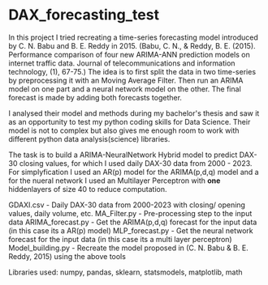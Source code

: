 # DAX_forecasting_test
In this project I tried recreating a time-series forecasting model introduced by C. N. Babu and B. E. Reddy in 2015. (Babu, C. N., &amp; Reddy, B. E. (2015). Performance comparison of four new ARIMA-ANN prediction models on internet traffic data. Journal of telecommunications and information technology, (1), 67-75.) The idea is to first split the data in two time-series by preprocessing it with an Moving Average Filter. Then run an ARIMA model on one part and a neural network model on the other. The final forecast is made by adding both forecasts together. 

I analysed their model and methods during my bachelor's thesis and saw it as an opportunity to test my python coding skills for Data Science. 
Their model is not to complex but also gives me enough room to work with different python data analysis(science) libraries.

The task is to build a ARIMA-NeuralNetwork Hybrid model to predict DAX-30 closing values, for which I used daily DAX-30 data from 2000 - 2023. For simplyfication I used an AR(p) model for the ARIMA(p,d,q) model and a for the nueral network I used an Multilayer Perceptron with **one** hiddenlayers of size 40 to reduce computation.

GDAXI.csv - Daily DAX-30 data from 2000-2023 with closing/ opening values, daily volume, etc.
MA_Filter.py - Pre-processing step to the input data
ARIMA_forecast.py - Get the ARIMA(p,d,q) forecast for the input data (in this case its a AR(p) model)
MLP_forecast.py - Get the neural network forecast for the input data (in this case its a multi layer perceptron)
Model_building.py - Recreate the model proposed in (C. N. Babu & B. E. Reddy, 2015) using the above tools

Libraries used: numpy, pandas, sklearn, statsmodels, matplotlib, math
